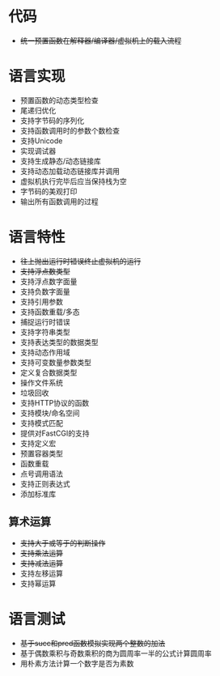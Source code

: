 # 代码

* <del>统一预置函数在解释器/编译器/虚拟机上的载入流程</del>

# 语言实现

* 预置函数的动态类型检查
* 尾递归优化
* 支持字节码的序列化
* 支持函数调用时的参数个数检查
* 支持Unicode
* 实现调试器
* 支持生成静态/动态链接库
* 支持动态加载动态链接库并调用
* 虚拟机执行完毕后应当保持栈为空
* 字节码的美观打印
* 输出所有函数调用的过程

# 语言特性

* <del>往上抛出运行时错误终止虚拟机的运行</del>
* <del>支持浮点数类型</del>
* 支持浮点数字面量
* 支持负数字面量
* 支持引用参数
* 支持函数重载/多态
* 捕捉运行时错误
* 支持字符串类型
* 支持表达类型的数据类型
* 支持动态作用域
* 支持可变数量参数类型
* 定义复合数据类型
* 操作文件系统
* 垃圾回收
* 支持HTTP协议的函数
* 支持模块/命名空间
* 支持模式匹配
* 提供对FastCGI的支持
* 支持定义宏
* 预置容器类型
* 函数重载
* 点号调用语法
* 支持正则表达式
* 添加标准库

## 算术运算

* <del>支持大于或等于的判断操作</del>
* <del>支持乘法运算</del>
* <del>支持减法运算</del>
* 支持左移运算
* 支持幂运算

# 语言测试

* <del>基于succ和pred函数模拟实现两个整数的加法</del>
* 基于偶数乘积与奇数乘积的商为圆周率一半的公式计算圆周率
* 用朴素方法计算一个数字是否为素数
